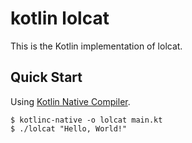 # kotlin lolcat

This is the Kotlin implementation of lolcat. 

## Quick Start

Using [Kotlin Native Compiler](https://github.com/JetBrains/kotlin).

```console
$ kotlinc-native -o lolcat main.kt
$ ./lolcat "Hello, World!"
```